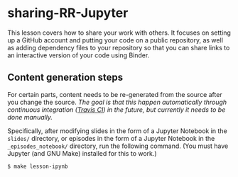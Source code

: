 # sharing-RR-Jupyter

This lesson covers how to share your work with others. It focuses on
setting up a GitHub account and putting your code on a public repository,
as well as adding dependency files to your repository so that you can
share links to an interactive version of your code using Binder.

## Content generation steps

For certain parts, content needs to be re-generated from the source after
you change the source. _The goal is that this happen automatically through
continuous integration ([Travis CI](https://travis-ci.org)) in the future,
but currently it needs to be done manually._

Specifically, after modifying slides in the form of a Jupyter Notebook in the `slides/`
directory, or episodes in the form of a Jupyter Notebook in the `_episodes_notebook/`
directory, run the following command. (You must have Jupyter (and GNU Make)
installed for this to work.)

```sh
$ make lesson-ipynb
```
